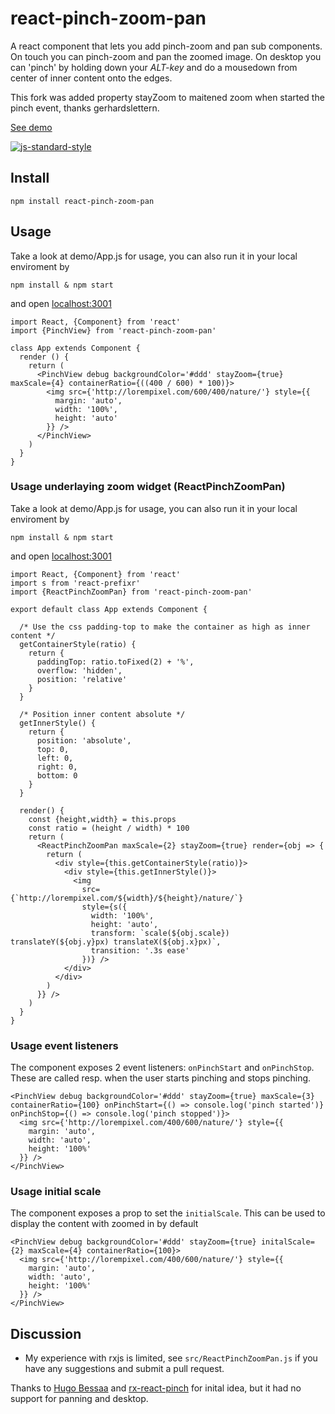 # react-pinch-zoom-pan

A react component that lets you add pinch-zoom and pan sub components. On touch you can pinch-zoom and pan the zoomed image. On desktop you can 'pinch' by holding down your *ALT-key* and do a mousedown from center of inner content onto the edges. 

This fork was added property stayZoom to maitened zoom when started the pinch event, thanks gerhardslettern.

[See demo](http://gerhardsletten.github.io/react-pinch-zoom-pan/)

[![js-standard-style](https://img.shields.io/badge/code%20style-standard-brightgreen.svg?style=flat)](https://github.com/feross/standard)

## Install

`npm install react-pinch-zoom-pan`

## Usage 

Take a look at demo/App.js for usage, you can also run it in your local enviroment by 

`npm install & npm start`

and open [localhost:3001](http://localhost:3001)

```
import React, {Component} from 'react'
import {PinchView} from 'react-pinch-zoom-pan'

class App extends Component {
  render () {
    return (
      <PinchView debug backgroundColor='#ddd' stayZoom={true}  maxScale={4} containerRatio={((400 / 600) * 100)}>
        <img src={'http://lorempixel.com/600/400/nature/'} style={{
          margin: 'auto',
          width: '100%',
          height: 'auto'
        }} />
      </PinchView>
    )
  }
}
```

### Usage underlaying zoom widget (ReactPinchZoomPan)

Take a look at demo/App.js for usage, you can also run it in your local enviroment by 

`npm install & npm start`

and open [localhost:3001](http://localhost:3001)

```
import React, {Component} from 'react'
import s from 'react-prefixr'
import {ReactPinchZoomPan} from 'react-pinch-zoom-pan'

export default class App extends Component {
  
  /* Use the css padding-top to make the container as high as inner content */
  getContainerStyle(ratio) {
    return {
      paddingTop: ratio.toFixed(2) + '%',
      overflow: 'hidden',
      position: 'relative'
    }
  }

  /* Position inner content absolute */
  getInnerStyle() {
    return {
      position: 'absolute',
      top: 0,
      left: 0,
      right: 0,
      bottom: 0
    }
  }

  render() {
    const {height,width} = this.props
    const ratio = (height / width) * 100
    return (
      <ReactPinchZoomPan maxScale={2} stayZoom={true} render={obj => {
        return (
          <div style={this.getContainerStyle(ratio)}>
            <div style={this.getInnerStyle()}>
              <img 
                src={`http://lorempixel.com/${width}/${height}/nature/`}
                style={s({
                  width: '100%', 
                  height: 'auto', 
                  transform: `scale(${obj.scale}) translateY(${obj.y}px) translateX(${obj.x}px)`,
                  transition: '.3s ease'
                })} />
            </div>
          </div>
        )
      }} />
    )
  }
}
```

### Usage event listeners

The component exposes 2 event listeners: `onPinchStart` and `onPinchStop`. These are called resp. when the user starts pinching and stops pinching.

```
<PinchView debug backgroundColor='#ddd' stayZoom={true} maxScale={3} containerRatio={100} onPinchStart={() => console.log('pinch started')} onPinchStop={() => console.log('pinch stopped')}>
  <img src={'http://lorempixel.com/400/600/nature/'} style={{
    margin: 'auto',
    width: 'auto',
    height: '100%'
  }} />
</PinchView>
```
### Usage initial scale

The component exposes a prop to set the `initialScale`. This can be used to display the content with zoomed in by default

```
<PinchView debug backgroundColor='#ddd' stayZoom={true} initalScale={2} maxScale={4} containerRatio={100}>
  <img src={'http://lorempixel.com/400/600/nature/'} style={{
    margin: 'auto',
    width: 'auto',
    height: '100%'
  }} />
</PinchView>
```

## Discussion

* My experience with rxjs is limited, see `src/ReactPinchZoomPan.js` if you have any suggestions and submit a pull request.

Thanks to [Hugo Bessaa](https://github.com/hugobessaa) and [rx-react-pinch](https://github.com/hugobessaa/rx-react-pinch) for inital idea, but it had no support for panning and desktop.
